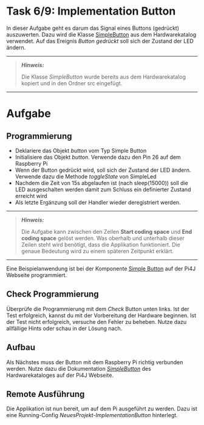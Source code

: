 # Task 6/9: Implementation Button
In dieser Aufgabe geht es darum das Signal eines Buttons (gedrückt) auszuwerten. Dazu wird die Klasse [SimpleButton](https://pi4j.com/examples/components/simplebutton/)
aus dem Hardwarekatalog verwendet. Auf das Ereignis *Button gedrückt* soll sich der Zustand der LED ändern.

---
> **_Hinweis:_**
>
> Die Klasse *SimpleButton* wurde bereits aus dem Hardwarekatalog kopiert und
> in den Ordner src eingefügt.
---

# Aufgabe
## Programmierung
- Deklariere das Objekt *button* vom Typ Simple Button
- Initialisiere das Objekt *button*. Verwende dazu den Pin 26 auf dem Raspberry Pi
- Wenn der Button gedrückt wird, soll sich der Zustand der LED ändern. Verwende dazu die Methode *toggleState* von SimpleLed
- Nachdem die Zeit von 15s abgelaufen ist (nach sleep(15000)) soll die LED ausgeschalten werden damit zum Schluss ein
definierter Zustand erreicht wird
- Als letzte Ergänzung soll der Handler wieder deregistriert werden.

---
> **_Hinweis:_**
> 
> Die Aufgabe kann zwischen den Zeilen **Start coding space** und **End coding space** gelöst werden.
> Was oberhalb und unterhalb dieser Zeilen steht wird benötigt, dass die Applikation funktioniert.
> Die genaue Bedeutung wird zu einem späteren Zeitpunkt erklärt.
---

<div class="hint">
Eine Beispielanwendung ist bei der Komponente <a href="https://pi4j.com/examples/components/simplebutton/">Simple Button</a>
auf der Pi4J Webseite programmiert.
</div>

## Check Programmierung
Überprüfe die Programmierung mit dem *Check* Button unten links. Ist der Test
erfolgreich, kannst du mit der Vorbereitung der Hardware beginnen. Ist der Test nicht
erfolgreich, versuche den Fehler zu beheben. Nutze dazu allfällige Hints oder schau in
der Lösung nach.

## Aufbau
Als Nächstes muss der Button mit dem Raspberry Pi richtig verbunden werden. Nutze dazu die
Dokumentation [*SimpleButton*](https://pi4j.com/examples/components/simplebutton/)
des Hardwarekataloges auf der Pi4J Webseite.

## Remote Ausführung
Die Applikation ist nun bereit, um auf dem Pi ausgeführt zu werden. Dazu ist eine
Running-Config *NeuesProjekt-ImplementationButton* hinterlegt.